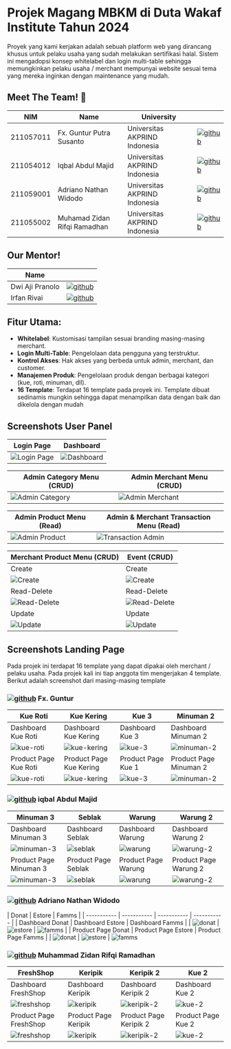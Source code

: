 # Projek Magang MBKM di Duta Wakaf Institute Tahun 2024

Proyek yang kami kerjakan adalah sebuah platform web yang dirancang khusus untuk pelaku usaha yang sudah melakukan sertifikasi halal. Sistem ini mengadopsi konsep whitelabel dan login multi-table sehingga memungkinkan pelaku usaha / merchant mempunyai website sesuai tema yang mereka inginkan dengan maintenance yang mudah.


## Meet The Team! 👋

| NIM | Name | University |  |
| ----- | ----- | -----  | ----- |
| 211057011 | Fx. Guntur Putra Susanto | Universitas AKPRIND Indonesia | [![github](https://github.com/user-attachments/assets/2d8f88ff-0d0d-493c-b1e8-d666b8bd6c8d)](https://github.com/fx-guntur) |
| 211054012 | Iqbal Abdul Majid | Universitas AKPRIND Indonesia | [![github](https://github.com/user-attachments/assets/2d8f88ff-0d0d-493c-b1e8-d666b8bd6c8d)](https://github.com/iqbalabdulmajid) |
| 211059001 | Adriano Nathan Widodo | Universitas AKPRIND Indonesia | [![github](https://github.com/user-attachments/assets/2d8f88ff-0d0d-493c-b1e8-d666b8bd6c8d)](https://github.com/thanxcey21) |
| 211055002 | Muhamad Zidan Rifqi Ramadhan | Universitas AKPRIND Indonesia | [![github](https://github.com/user-attachments/assets/2d8f88ff-0d0d-493c-b1e8-d666b8bd6c8d)](https://github.com/mzidanrifqirtkj) |

## Our Mentor!
| Name |  |
| ----- | ----- |
| Dwi Aji Pranolo | [![github](https://github.com/user-attachments/assets/2d8f88ff-0d0d-493c-b1e8-d666b8bd6c8d)](https://github.com/si-aji) |
| Irfan Rivai | [![github](https://github.com/user-attachments/assets/2d8f88ff-0d0d-493c-b1e8-d666b8bd6c8d)](https://github.com/irvanrifai) |

## Fitur Utama:

* **Whitelabel**: Kustomisasi tampilan sesuai branding masing-masing merchant.
* **Login Multi-Table**: Pengelolaan data pengguna yang terstruktur.
* **Kontrol Akses**: Hak akses yang berbeda untuk admin, merchant, dan customer.
* **Manajemen Produk**: Pengelolaan produk dengan berbagai kategori (kue, roti, minuman, dll).
* **16 Template**: Terdapat 16 template pada proyek ini. Template dibuat sedinamis mungkin sehingga dapat menampilkan data dengan baik dan dikelola dengan mudah


## Screenshots User Panel
| Login Page | Dashboard |
| ----------- | ----------- |
| ![Login Page](https://github.com/user-attachments/assets/5937056e-0dfd-45c2-a6b4-854cb9dd2fb3)      | ![Dashboard](https://github.com/user-attachments/assets/1069e871-cbe0-4d0c-b6db-b72b14b43ea8) |
 
| Admin Category Menu (CRUD)     | Admin Merchant Menu (CRUD) |
| ----------- | ----------- |
| ![Admin Category](https://github.com/user-attachments/assets/2ff51d09-7e49-426d-8d99-908f21706f71) | ![Admin Merchant](https://github.com/user-attachments/assets/08093cbb-940f-451e-8f1d-e13ed84e7df2) |

| Admin Product Menu (Read)     | Admin & Merchant Transaction Menu (Read) |
| ----------- | ----------- |
| ![Admin Product](https://github.com/user-attachments/assets/58001493-71aa-425f-95ac-328aeb14a454) | ![Transaction Admin](https://github.com/user-attachments/assets/e71e3410-aaa9-4c57-8d00-ca01768664ba) |

| Merchant Product Menu (CRUD)     | Event (CRUD) |
| ----------- | ----------- |
| Create  | Create |
| ![Create](https://github.com/user-attachments/assets/864f51b1-4428-45a3-bc40-b694b947d414) | ![Create](https://github.com/user-attachments/assets/dee4f24d-2d81-421c-b2c0-062806291689) |
| Read-Delete | Read-Delete |
| ![Read-Delete](https://github.com/user-attachments/assets/bbf63f2c-4b34-44b0-a592-5084194eddeb) | ![Read-Delete](https://github.com/user-attachments/assets/22d98774-5ea1-48c5-93e6-f6663c036ffb) |
| Update | Update |
![Update](https://github.com/user-attachments/assets/844e1052-91bd-4035-a189-f838e8cd2b01) | ![Update](https://github.com/user-attachments/assets/741ec416-d88b-4b32-b262-167258157108) |

## Screenshots Landing Page
Pada projek ini terdapat 16 template yang dapat dipakai oleh merchant / pelaku usaha. Pada projek kali ini tiap anggota tim mengerjakan 4 template. Berikut adalah screenshot dari masing-masing template

### [![github](https://github.com/user-attachments/assets/2d8f88ff-0d0d-493c-b1e8-d666b8bd6c8d)](https://github.com/fx-guntur) Fx. Guntur
| Kue Roti | Kue Kering | Kue 3 | Minuman 2 |
| ----------- | ----------- | ----------- | ----------- |
| Dashboard Kue Roti | Dashboard Kue Kering | Dashboard Kue 3 | Dashboard Minuman 2 |
| ![kue-roti](https://github.com/user-attachments/assets/7602d6d1-afad-4b98-8dae-55f2df385bf5) | ![kue-kering](https://github.com/user-attachments/assets/0dbcffe6-47fd-4167-8bc6-8283be593cbc) | ![kue-3](https://github.com/user-attachments/assets/e22b56fb-3609-401f-8c6f-028a3949e8d1) | ![minuman-2](https://github.com/user-attachments/assets/f31078da-7585-485e-9ddd-5f61a62ab468) |
| Product Page Kue Roti | Product Page Kue Kering | Product Page Kue 1 | Product Page Minuman 2 |
| ![kue-roti](https://github.com/user-attachments/assets/40eecad1-e3bb-4ade-ad55-a753482042cf) | ![kue-kering](https://github.com/user-attachments/assets/cf7c9868-8969-426a-9ee9-1152549be521) | ![kue-3](https://github.com/user-attachments/assets/e670955b-da5e-47c5-b373-b3c9d315f288) | ![minuman-2](https://github.com/user-attachments/assets/c9f949d1-dd34-4386-bd02-3c0b8fe89d64) |

### [![github](https://github.com/user-attachments/assets/2d8f88ff-0d0d-493c-b1e8-d666b8bd6c8d)](https://github.com/iqbalabdulmajid) iqbal Abdul Majid
| Minuman 3 | Seblak | Warung | Warung 2 |
| ----------- | ----------- | ----------- | ----------- |
| Dashboard Minuman 3 | Dashboard Seblak | Dashboard Warung | Dashboard Warung 2 |
| ![minuman-3](https://github.com/user-attachments/assets/ced2f6c8-eff2-4a23-a32b-100d0c80957d) | ![seblak](https://github.com/user-attachments/assets/add1ff4a-8e4b-4ed2-9555-033bb8ba6697) | ![warung](https://github.com/user-attachments/assets/1a50f18a-17b3-4ec8-9b40-28c5c764630d) | ![warung-2](https://github.com/user-attachments/assets/dc8dfc90-a2bf-49a3-973b-c3b52f30bf94) |
| Product Page Minuman 3 | Product Page Seblak | Product Page Warung | Product Page Warung 2|
| ![minuman-3](https://github.com/user-attachments/assets/65688d40-3c68-427e-95b4-eb6644c87f95) | ![seblak](https://github.com/user-attachments/assets/4a12e310-5447-4820-a23b-62b8b631efa9) | ![warung](https://github.com/user-attachments/assets/9a139133-f5a3-4b73-8c6f-0441ac67ce28) | ![warung-2](https://github.com/user-attachments/assets/69e19218-d135-4ac8-b4ad-e1210e3d895a) |

### [![github](https://github.com/user-attachments/assets/2d8f88ff-0d0d-493c-b1e8-d666b8bd6c8d)](https://github.com/thanxcey21) Adriano Nathan Widodo
| Donat | Estore | Famms | 
| ----------- | ----------- | ----------- | ----------- |
| Dashboard Donat | Dashboard Estore | Dashboard Famms |
| ![donat](https://github.com/user-attachments/assets/3a7ce91f-8741-45d6-88fb-a071d2739873) | ![estore](https://github.com/user-attachments/assets/8ee72e61-376d-4b74-8aa6-5edc2bac01e8) | ![famms](https://github.com/user-attachments/assets/2a0ab065-e1cf-4598-94b1-4ee91edb6b0f) |
| Product Page Donat | Product Page Estore | Product Page Famms |
| ![donat](https://github.com/user-attachments/assets/3b81c0ae-bdb8-4705-93df-e0aa08292d3b) | ![estore](https://github.com/user-attachments/assets/c2602f89-76dd-476f-a6bb-9be3dc0269c8) | ![famms](https://github.com/user-attachments/assets/6bb17a87-0d78-4d03-94b6-8605ad918993)

### [![github](https://github.com/user-attachments/assets/2d8f88ff-0d0d-493c-b1e8-d666b8bd6c8d)](https://github.com/mzidanrifqirtkj) Muhammad Zidan Rifqi Ramadhan
| FreshShop | Keripik | Keripik 2 | Kue 2 |
| ----------- | ----------- | ----------- | ----------- |
| Dashboard FreshShop | Dashboard Keripik | Dashboard Keripik 2 | Dashboard Kue 2 |
| ![freshshop](https://github.com/user-attachments/assets/a0c0c1f8-9636-4dc8-bbb1-f51c54661c9a) | ![keripik](https://github.com/user-attachments/assets/cf431d72-3171-468a-986a-76871695d9b9) | ![keripik-2](https://github.com/user-attachments/assets/bc66e6d1-8e4e-44b2-8677-6370ea46c178) | ![kue-2](https://github.com/user-attachments/assets/0ec8b3e5-3ece-4afc-a684-9fb68add7619) |
| Product Page FreshShop | Product Page Keripik | Product Page Keripik 2 | Product Page Kue 2|
| ![freshshop](https://github.com/user-attachments/assets/8e507629-e979-45c6-90a8-f7919cc4d0ec) | ![keripik](https://github.com/user-attachments/assets/54411d4c-8f0f-44e2-b8ea-0b1f5894a0d0) | ![keripik-2](https://github.com/user-attachments/assets/3c7e9839-8875-4079-afdc-613fa5e14f81) | ![kue-2](https://github.com/user-attachments/assets/8b5cb6f6-6601-44a3-9bab-8708f741feb3) |

<!---
| Tema 1 | Tema 2 | Tema 3 | Tema 4 |
| ----------- | ----------- | ----------- | ----------- |
| Dashboard Tema 1 | Dashboard Tema 2 | Dashboar!
d Tema 3 | Dashboard Tema 4 |

| image_link | image_link | image_link | image_link |
| Product Page Tema 1 | Product Page Tema 2 | Product Page Tema 1 | Product Page Tema 2 |
| image_link | image_link | image_link | image_link |
!>







 





